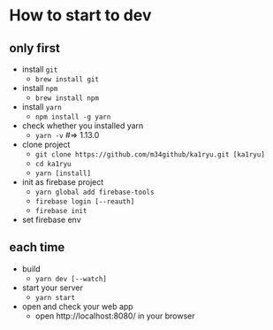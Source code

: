 # How to start to dev

## only first
- install `git`
  - `brew install git`
- install `npm`
  - `brew install npm`
- install `yarn`
  - `npm install -g yarn`
- check whether you installed yarn
  - `yarn -v` #=> 1.13.0
- clone project
  - `git clone https://github.com/m34github/ka1ryu.git [ka1ryu]`
  - `cd ka1ryu`
  - `yarn [install]`
- init as firebase project
  - `yarn global add firebase-tools`
  - `firebase login [--reauth]`
  - `firebase init`
- set firebase env

## each time
- build
  - `yarn dev [--watch]`
- start your server
  - `yarn start`
- open and check your web app
  - open http://localhost:8080/ in your browser
